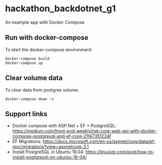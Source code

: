 # hackathon_backdotnet_g1
An example app with Docker Compose

## Run with docker-compose

To start the docker-compose environment:

```
docker-compose build
docker-compose up
```

## Clear volume data

To clear data from postgres volume:

```
docker-compose down -v
```

## Support links

* Docker compose with ASP.Net + EF + PostgreSQL: https://medium.com/front-end-weekly/net-core-web-api-with-docker-compose-postgresql-and-ef-core-21f47351224f
* EF Migrations: https://docs.microsoft.com/en-us/aspnet/core/data/ef-mvc/migrations?view=aspnetcore-3.1
* Install PostgreSQL in Ubuntu 18.04: https://linuxize.com/post/how-to-install-postgresql-on-ubuntu-18-04/
